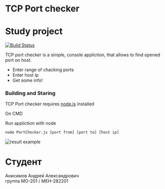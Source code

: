 # TCP Port checker

# Study project

[![Build Status](https://travis-ci.org/joemccann/dillinger.svg?branch=master)](https://travis-ci.org/joemccann/dillinger)

TCP port checker is a simple, console appliction, that allows to find opened port on host.

  - Enter range of chacking ports
  - Enter host ip
  - Get some info!

### Building and Staring

TCP Port checker requires [node.js](https://nodejs.org/)  installed

On CMD

Run appliction with node

```cmd
node PortChecker.js [port from] [port to] [host ip]
```
![result example](https://i.imgur.com/BjVJIPB.png)
# Студент
Анисимов Андрей Александрович<br>
группа МО-201 / МЕН-282201
